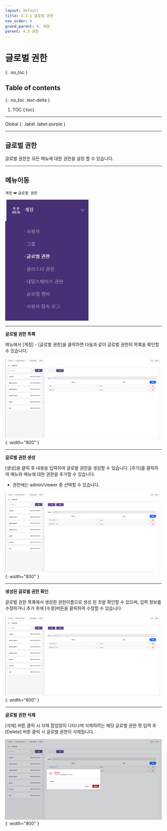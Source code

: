 ```yaml
---
layout: default
title: 4.3.1 글로벌 권한
nav_order: 4
grand_parent: 4. 계정
parent: 4.3 권한
---
```


# 글로벌 권한
{: .no_toc }

## Table of contents
{: .no_toc .text-delta }

1. TOC
{:toc}

---

<div class="code-example" markdown="1">
Global
{: .label .label-purple }
</div>

---

## 글로벌 권한
글로벌 권한은 모든 메뉴에 대한 권한을 설정 할 수 있습니다.

---

## 메뉴이동
`계정` ➡ `글로벌 권한`

![global.png](/assets/images/auth/global.png)

---

**글로벌 권한 목록**

메뉴에서 [계정] - [글로벌 권한]을 클릭하면 다음과 같이 글로벌 권한의 목록을 확인할 수 있습니다.

![4_account-auth-global.png](/assets/images/auth/4_account-auth-global.png){: width="800" }

---

**글로벌 권한 생성**

[생성]을 클릭 후 내용을 입력하여 글로벌 권한을 생성할 수 있습니다. [추가]를 클릭하여 메뉴와 메뉴에 대한 권한을 추가할 수 있습니다.

- 권한에는 admin/viewer 중 선택할 수 있습니다.

![4_account-auth-global-create-success.png](/assets/images/auth/4_account-auth-global-create-success.png){: width="800" }

---

**생성된 글로벌 권한 확인**

글로벌 권한 목록에서 생성한 권한이름으로 생성 된 것을 확인할 수 있으며, 입력 정보를 수정하거나 추가 후에 [수정]버튼을 클릭하여 수정할 수 있습니다.

![4_account-auth-global-create-success.png](/assets/images/auth/4_account-auth-global-create-success.png){: width="800" }

---

**글로벌 권한 삭제**

[삭제] 버튼 클릭 시 삭제 팝업창이 나타나며 삭제하려는 해당 글로벌 권한 명 입력 후 [Delete] 버튼 클릭 시 글로벌 권한이 삭제됩니다.

![4_account-auth-global-delete-confirm.png](/assets/images/auth/4_account-auth-global-delete-confirm.png){: width="800" }
